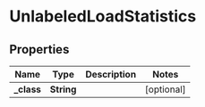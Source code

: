 
# UnlabeledLoadStatistics

## Properties
Name | Type | Description | Notes
------------ | ------------- | ------------- | -------------
**_class** | **String** |  |  [optional]



